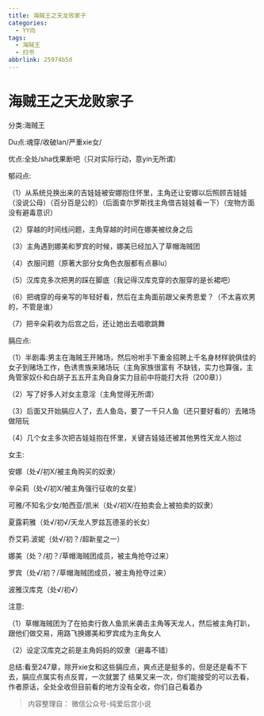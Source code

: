 ```yaml
---
title: 海贼王之天龙败家子
categories:
  - YY向
tags:
  - 海贼王
  - 扫书
abbrlink: 25974b5d
---
```

# 海贼王之天龙败家子
分类:海贼王

Du点:魂穿/收破lan/严重xie女/

优点:全处/sha伐果断吧（只对实际行动，意yin无所谓）

郁闷点:

（1）从系统兑换出来的吉娃娃被安娜抱住怀里，主角还让安娜以后照顾吉娃娃（没说公母）（百分百是公的）（后面查尔罗斯找主角借吉娃娃看一下）（宠物方面没有避毒意识）

（2）穿越的时间线问题，主角穿越的时间在娜美被纹身之后

（3）主角遇到娜美和罗宾的时候，娜美已经加入了草帽海贼团

（4）衣服问题（原著大部分女角色衣服都有点暴lu）

（5）汉库克多次把男的踩在脚底（我记得汉库克穿的衣服穿的是长裙吧）

（6）把魂穿的母亲写的年轻好看，然后在主角面前跟父亲秀恩爱？（不太喜欢男的，不管是谁）

（7）把辛朵莉收为后宫之后，还让她出去唱歌跳舞

膈应点:

（1）半剧毒:男主在海贼王开赌场，然后吩咐手下重金招聘上千名身材样貌俱佳的女子到赌场工作，色诱贵族来赌场玩（主角家族很富有
不缺钱，实力也算强，主角管家奴仆和白胡子五五开主角自身实力目前中将能打大将（200章））

（2）写了好多人对女主意淫（主角觉得无所谓）

（3）后面又开始膈应人了，去人鱼岛，要了一千只人鱼（还只要好看的）去赌场做陪玩

（4）几个女主多次把吉娃娃抱在怀里，关键吉娃娃还被其他男性天龙人抱过

女主:

安娜（处√/初X/被主角购买的奴隶）

辛朵莉（处√/初X/被主角强行征收的女星）

可雅/不知名少女/帕西亚/凯米（处√/初X/在拍卖会上被拍卖的奴隶）

夏露莉雅（处√/初√/天龙人罗兹瓦德圣的长女）

乔艾莉.波妮（处√/初？/超新星之一）

娜美（处？/初？/草帽海贼团成员，被主角抢夺过来）

罗宾（处√/初？/草帽海贼团成员，被主角抢夺过来）

波雅汉库克（处√/初√）

注意:

（1）草帽海贼团为了在拍卖行救人鱼凯米袭击主角等天龙人，然后被主角打趴，跟他们做交易，用路飞换娜美和罗宾成为主角女人

（2）设定汉库克之前是主角妈妈的奴隶（避毒不错）

总结:看至247章，除开xie女和这些膈应点，爽点还是挺多的，但是还是看不下去，膈应点属实有点反胃，一次就罢了
结果又来一次，你们能接受的可以去看，作者原话，全处全收但目前看的地方没有全收，你们自己看着办


> 内容整理自： 微信公众号-纯爱后宫小说